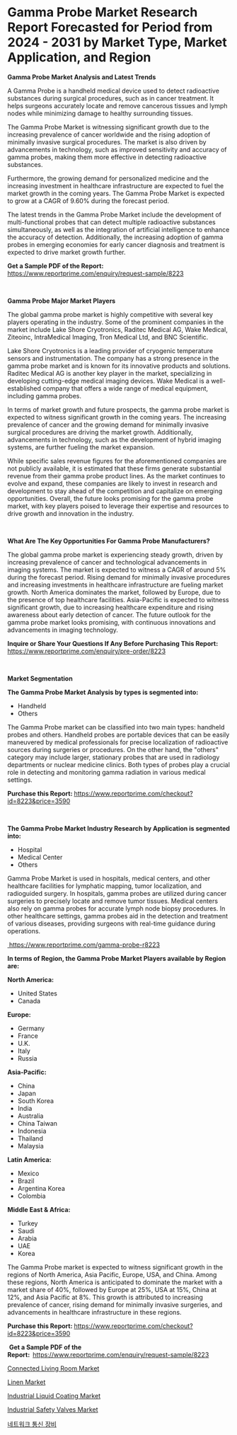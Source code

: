 <p><h1>Gamma Probe Market Research Report Forecasted for Period from 2024 -  2031 by Market Type, Market Application, and Region</h1></p><p><strong>Gamma Probe Market Analysis and Latest Trends</strong></p>
<p><p>A Gamma Probe is a handheld medical device used to detect radioactive substances during surgical procedures, such as in cancer treatment. It helps surgeons accurately locate and remove cancerous tissues and lymph nodes while minimizing damage to healthy surrounding tissues.</p><p>The Gamma Probe Market is witnessing significant growth due to the increasing prevalence of cancer worldwide and the rising adoption of minimally invasive surgical procedures. The market is also driven by advancements in technology, such as improved sensitivity and accuracy of gamma probes, making them more effective in detecting radioactive substances.</p><p>Furthermore, the growing demand for personalized medicine and the increasing investment in healthcare infrastructure are expected to fuel the market growth in the coming years. The Gamma Probe Market is expected to grow at a CAGR of 9.60% during the forecast period.</p><p>The latest trends in the Gamma Probe Market include the development of multi-functional probes that can detect multiple radioactive substances simultaneously, as well as the integration of artificial intelligence to enhance the accuracy of detection. Additionally, the increasing adoption of gamma probes in emerging economies for early cancer diagnosis and treatment is expected to drive market growth further.</p></p>
<p><strong>Get a Sample PDF of the Report:&nbsp;</strong> <a href="https://www.reportprime.com/enquiry/request-sample/8223">https://www.reportprime.com/enquiry/request-sample/8223</a></p>
<p>&nbsp;</p>
<p><strong>Gamma Probe Major Market Players</strong></p>
<p><p>The global gamma probe market is highly competitive with several key players operating in the industry. Some of the prominent companies in the market include Lake Shore Cryotronics, Raditec Medical AG, Wake Medical, Ziteoinc, IntraMedical Imaging, Tron Medical Ltd, and BNC Scientific.</p><p>Lake Shore Cryotronics is a leading provider of cryogenic temperature sensors and instrumentation. The company has a strong presence in the gamma probe market and is known for its innovative products and solutions. Raditec Medical AG is another key player in the market, specializing in developing cutting-edge medical imaging devices. Wake Medical is a well-established company that offers a wide range of medical equipment, including gamma probes.</p><p>In terms of market growth and future prospects, the gamma probe market is expected to witness significant growth in the coming years. The increasing prevalence of cancer and the growing demand for minimally invasive surgical procedures are driving the market growth. Additionally, advancements in technology, such as the development of hybrid imaging systems, are further fueling the market expansion.</p><p>While specific sales revenue figures for the aforementioned companies are not publicly available, it is estimated that these firms generate substantial revenue from their gamma probe product lines. As the market continues to evolve and expand, these companies are likely to invest in research and development to stay ahead of the competition and capitalize on emerging opportunities. Overall, the future looks promising for the gamma probe market, with key players poised to leverage their expertise and resources to drive growth and innovation in the industry.</p></p>
<p>&nbsp;</p>
<p><strong>What Are The Key Opportunities For Gamma Probe Manufacturers?</strong></p>
<p><p>The global gamma probe market is experiencing steady growth, driven by increasing prevalence of cancer and technological advancements in imaging systems. The market is expected to witness a CAGR of around 5% during the forecast period. Rising demand for minimally invasive procedures and increasing investments in healthcare infrastructure are fueling market growth. North America dominates the market, followed by Europe, due to the presence of top healthcare facilities. Asia-Pacific is expected to witness significant growth, due to increasing healthcare expenditure and rising awareness about early detection of cancer. The future outlook for the gamma probe market looks promising, with continuous innovations and advancements in imaging technology.</p></p>
<p><strong>Inquire or Share Your Questions If Any Before Purchasing This Report:</strong> <a href="https://www.reportprime.com/enquiry/pre-order/8223">https://www.reportprime.com/enquiry/pre-order/8223</a></p>
<p>&nbsp;</p>
<p><strong>Market Segmentation</strong></p>
<p><strong>The Gamma Probe Market Analysis by types is segmented into:</strong></p>
<p><ul><li>Handheld</li><li>Others</li></ul></p>
<p><p>The Gamma Probe market can be classified into two main types: handheld probes and others. Handheld probes are portable devices that can be easily maneuvered by medical professionals for precise localization of radioactive sources during surgeries or procedures. On the other hand, the "others" category may include larger, stationary probes that are used in radiology departments or nuclear medicine clinics. Both types of probes play a crucial role in detecting and monitoring gamma radiation in various medical settings.</p></p>
<p><strong>Purchase this Report:&nbsp;</strong><a href="https://www.reportprime.com/checkout?id=8223&price=3590">https://www.reportprime.com/checkout?id=8223&price=3590</a></p>
<p>&nbsp;</p>
<p><strong>The Gamma Probe Market Industry Research by Application is segmented into:</strong></p>
<p><ul><li>Hospital</li><li>Medical Center</li><li>Others</li></ul></p>
<p><p>Gamma Probe Market is used in hospitals, medical centers, and other healthcare facilities for lymphatic mapping, tumor localization, and radioguided surgery. In hospitals, gamma probes are utilized during cancer surgeries to precisely locate and remove tumor tissues. Medical centers also rely on gamma probes for accurate lymph node biopsy procedures. In other healthcare settings, gamma probes aid in the detection and treatment of various diseases, providing surgeons with real-time guidance during operations.</p></p>
<p><a href="https://www.reportprime.com/gamma-probe-r8223">&nbsp;https://www.reportprime.com/gamma-probe-r8223</a></p>
<p><strong>In terms of Region, the Gamma Probe Market Players available by Region are:</strong></p>
<p>
    <p> <strong> North America: </strong>
        <ul>
            <li>United States</li>
            <li>Canada</li>
        </ul>
        </p> 
    <p> <strong> Europe: </strong>
        <ul>
            <li>Germany</li>
            <li>France</li>
            <li>U.K.</li>
            <li>Italy</li>
            <li>Russia</li>
        </ul>
        </p> 
    <p> <strong> Asia-Pacific: </strong>
        <ul>
            <li>China</li>
            <li>Japan</li>
            <li>South Korea</li>
            <li>India</li>
            <li>Australia</li>
            <li>China Taiwan</li>
            <li>Indonesia</li>
            <li>Thailand</li>
            <li>Malaysia</li>
        </ul>
        </p> 
    <p> <strong> Latin America: </strong>
        <ul>
            <li>Mexico</li>
            <li>Brazil</li>
            <li>Argentina Korea</li>
            <li>Colombia</li>
        </ul>
        </p> 
    <p> <strong> Middle East & Africa: </strong>
        <ul>
            <li>Turkey</li>
            <li>Saudi</li>
            <li>Arabia</li>
            <li>UAE</li>
            <li>Korea</li>
        </ul>
    </p>
    </p>
<p><p>The Gamma Probe market is expected to witness significant growth in the regions of North America, Asia Pacific, Europe, USA, and China. Among these regions, North America is anticipated to dominate the market with a market share of 40%, followed by Europe at 25%, USA at 15%, China at 12%, and Asia Pacific at 8%. This growth is attributed to increasing prevalence of cancer, rising demand for minimally invasive surgeries, and advancements in healthcare infrastructure in these regions.</p></p>
<p><strong>Purchase this Report: </strong><a href="https://www.reportprime.com/checkout?id=8223&price=3590">https://www.reportprime.com/checkout?id=8223&price=3590</a></p>
<p>&nbsp;<strong>Get a Sample PDF of the Report:&nbsp;&nbsp;</strong><a href="https://www.reportprime.com/enquiry/request-sample/8223">https://www.reportprime.com/enquiry/request-sample/8223</a></p>
<p><strong></strong></p>
<p><p><a href="https://sore-arch-6db.notion.site/Connected-Living-Room-Market-Insight-Market-Trends-Growth-Forecasted-from-2024-TO-2031-d1a755498aee4b5c8f454a8f0ee4f4f7">Connected Living Room Market</a></p><p><a href="https://confirmed-shield-e13.notion.site/Linen-Market-Research-Report-Its-History-and-Forecast-2024-to-2031-84ed66fb82534b8c9df7d7849055842e">Linen Market</a></p><p><a href="https://issuu.com/reportprime-2/docs/industrial-liquid-coating-market-size-2030.pptx">Industrial Liquid Coating Market</a></p><p><a href="https://view.publitas.com/reportprime-1/industrial-safety-valves-market-focuses-on-market-share-size-and-projected-forecast-till-2031/">Industrial Safety Valves Market</a></p><p><a href="https://github.com/fredrickeglers/Market-Research-Report-List-1/blob/main/762793820899.md">네트워크 통신 장비</a></p></p>